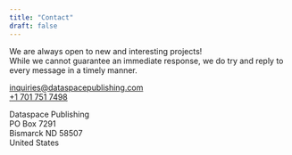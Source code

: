 ```yaml
---
title: "Contact"
draft: false
---
```


We are always open to new and interesting projects!\
While we cannot guarantee an immediate response, we do try and reply to every
message in a timely manner.

[inquiries@dataspacepublishing.com](mailto:inquiries@dataspacepublishing.com)\
[+1 701 751 7498](tel:+17017517498)

Dataspace Publishing\
PO Box 7291 \
Bismarck ND 58507 \
United States

